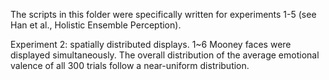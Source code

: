The scripts in this folder were specifically written for experiments 1-5 (see Han et al., Holistic Ensemble Perception).

Experiment 2: spatially distributed displays. 1~6 Mooney faces were displayed simultaneously. The overall distribution of the average emotional valence of all 300 trials follow a near-uniform distribution. 
